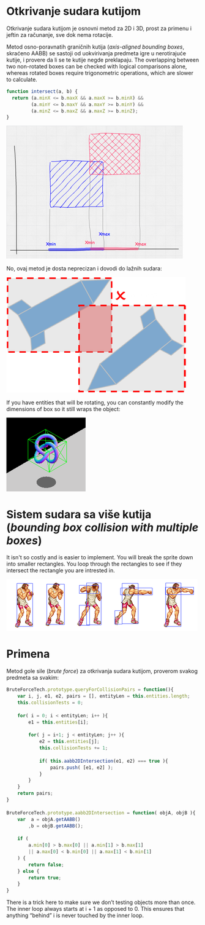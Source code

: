 # Otkrivanje sudara kutijom

Otkrivanje sudara kutijom je osnovni metod za 2D i 3D, prost za primenu i jeftin za računanje, sve dok nema rotacije.

Metod osno-poravnatih graničnih kutija (*axis-aligned bounding boxes*, skraćeno AABB) se sastoji od uokvirivanja predmeta igre u nerotirajuće kutije, i provere da li se te kutije negde preklapaju. The overlapping between two non-rotated boxes can be checked with logical comparisons alone, whereas rotated boxes require trigonometric operations, which are slower to calculate.

```js
function intersect(a, b) {
  return (a.minX <= b.maxX && a.maxX >= b.minX) &&
         (a.minY <= b.maxY && a.maxY >= b.minY) &&
         (a.minZ <= b.maxZ && a.maxZ >= b.minZ);
}
```

![](slike/aabb_test.png)

No, ovaj metod je dosta neprecizan i dovodi do lažnih sudara:

![](slike/lazna-kolizija.png)

If you have entities that will be rotating, you can constantly modify the dimensions of box so it still wraps the object:

![](slike/rotating_knot.gif)

# Sistem sudara sa više kutija (*bounding box collision with multiple boxes*)

It isn't so costly and is easier to implement. You will break the sprite down into smaller rectangles. You loop through the rectangles to see if they intersect the rectangle you are intrested in.

![](slike/multiple-boxes.png)

# Primena

Metod gole sile (*brute force*) za otkrivanja sudara kutijom, proverom svakog predmeta sa svakim:

```js
BruteForceTech.prototype.queryForCollisionPairs = function(){
    var i, j, e1, e2, pairs = [], entityLen = this.entities.length;
    this.collisionTests = 0;

    for( i = 0; i < entityLen; i++ ){
        e1 = this.entities[i];

        for( j = i+1; j < entityLen; j++ ){
            e2 = this.entities[j];
            this.collisionTests += 1;

            if( this.aabb2DIntersection(e1, e2) === true ){
                pairs.push( [e1, e2] );
            }
        }
    }
    return pairs;
}

BruteForceTech.prototype.aabb2DIntersection = function( objA, objB ){
    var  a = objA.getAABB()
        ,b = objB.getAABB();

    if (
        a.min[0] > b.max[0] || a.min[1] > b.max[1]
        || a.max[0] < b.min[0] || a.max[1] < b.min[1]
    ) {
        return false;
    } else {
        return true;
    }
}
```

There is a trick here to make sure we don’t testing objects more than once. The inner loop always starts at i + 1 as opposed to 0. This ensures that anything “behind” i is never touched by the inner loop.

